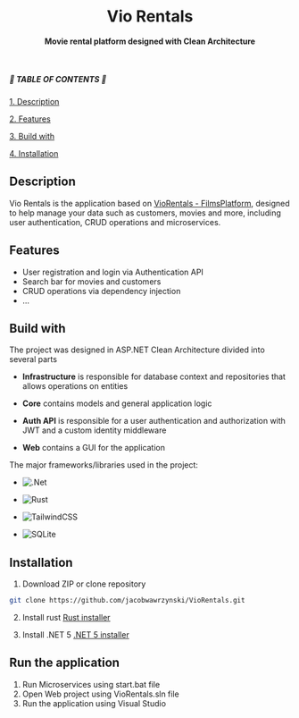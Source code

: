 <div align="center">
<h1><b>Vio Rentals</b></h1>
<p><b>Movie rental platform designed with Clean Architecture</b></p>
</div>
<br/>

##### 🔽  TABLE OF CONTENTS  🔽
[1. Description](#desc)

[2. Features](#features)

[3. Build with](#build)

[4. Installation](#installation)

<a name="desc"></a>

## Description

Vio Rentals is the application based on [VioRentals - FilmsPlatform](https://github.com/KrzysztofJaronczyk/VioRentals-FilmsPlatform), designed to help manage your data such as customers, movies and more, including user authentication, CRUD operations and microservices.

<a name="features"></a>

## Features 

- User registration and login via Authentication API
- Search bar for movies and customers
- CRUD operations via dependency injection
- ...

<a name="build"></a>

## Build with

The project was designed in ASP.NET Clean Architecture divided into several parts

* **Infrastructure** is responsible for database context and repositories that allows operations on entities

* **Core** contains models and general application logic

* **Auth API** is responsible for a user authentication and authorization with JWT and a custom identity middleware

* **Web** contains a GUI for the application

The major frameworks/libraries used in the project:

* ![.Net](https://img.shields.io/badge/.NET-5C2D91?style=for-the-badge&logo=.net&logoColor=white)

* ![Rust](https://img.shields.io/badge/rust-%23000000.svg?style=for-the-badge&logo=rust&logoColor=white)

* ![TailwindCSS](https://img.shields.io/badge/tailwindcss-%2338B2AC.svg?style=for-the-badge&logo=tailwind-css&logoColor=white)

* ![SQLite](https://img.shields.io/badge/sqlite-%2307405e.svg?style=for-the-badge&logo=sqlite&logoColor=white)

<a name="installation"></a>

## Installation 

1. Download ZIP or clone repository
```bash
git clone https://github.com/jacobwawrzynski/VioRentals.git
```
2. Install rust
[Rust installer](https://www.rust-lang.org/tools/install)

3. Install .NET 5
[.NET 5 installer](https://dotnet.microsoft.com/download/dotnet/5.0)


## Run the application

1. Run Microservices using start.bat file
2. Open Web project using VioRentals.sln file
3. Run the application using Visual Studio
